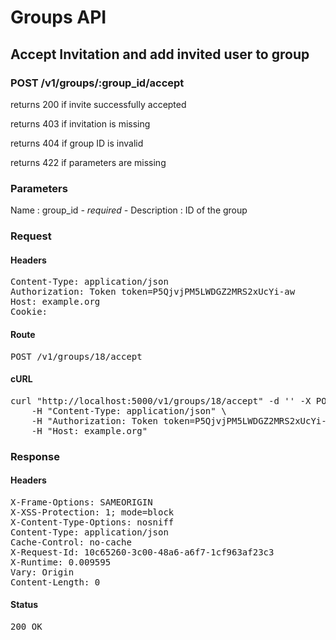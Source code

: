 # Groups API

## Accept Invitation and add invited user to group

### POST /v1/groups/:group_id/accept

returns 200 if invite successfully accepted

returns 403 if invitation is missing

returns 404 if group ID is invalid

returns 422 if parameters are missing

### Parameters

Name : group_id *- required -*
Description : ID of the group

### Request

#### Headers

<pre>Content-Type: application/json
Authorization: Token token=P5QjvjPM5LWDGZ2MRS2xUcYi-aw
Host: example.org
Cookie: </pre>

#### Route

<pre>POST /v1/groups/18/accept</pre>

#### cURL

<pre class="request">curl &quot;http://localhost:5000/v1/groups/18/accept&quot; -d &#39;&#39; -X POST \
	-H &quot;Content-Type: application/json&quot; \
	-H &quot;Authorization: Token token=P5QjvjPM5LWDGZ2MRS2xUcYi-aw&quot; \
	-H &quot;Host: example.org&quot;</pre>

### Response

#### Headers

<pre>X-Frame-Options: SAMEORIGIN
X-XSS-Protection: 1; mode=block
X-Content-Type-Options: nosniff
Content-Type: application/json
Cache-Control: no-cache
X-Request-Id: 10c65260-3c00-48a6-a6f7-1cf963af23c3
X-Runtime: 0.009595
Vary: Origin
Content-Length: 0</pre>

#### Status

<pre>200 OK</pre>

